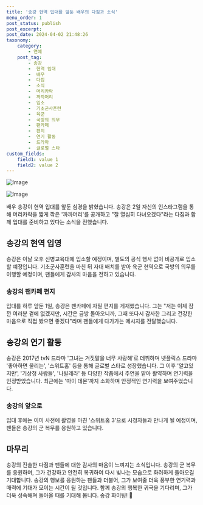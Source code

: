 ```yaml
---
title: '송강 현역 입대를 앞둔 배우의 다짐과 소식'
menu_order: 1
post_status: publish
post_excerpt: 
post_date: 2024-04-02 21:48:26
taxonomy:
    category:
        - 연예
    post_tag:
        - 송강
        -  현역 입대
        -  배우
        -  다짐
        -  소식
        -  머리카락
        -  까까머리
        -  입소
        -  기초군사훈련
        -  육군
        -  국방의 의무
        -  팬카페
        -  편지
        -  연기 활동
        -  드라마
        -  글로벌 스타
custom_fields:
    field1: value 1
    field2: value 2
---
```


![Image](https://ssl.pstatic.net/mimgnews/image/477/2024/04/02/0000482216_001_20240402130404676.jpg?type=w540)

![Image](https://mimgnews.pstatic.net/image/477/2024/04/02/0000482216_002_20240402130404708.jpg?type=w540)

배우 송강이 현역 입대를 앞둔 심경을 밝혔습니다. 송강은 2일 자신의 인스타그램을 통해 머리카락을 짧게 깎은 '까까머리'를 공개하고 "잘 열심히 다녀오겠다"라는 다짐과 함께 입대를 준비하고 있다는 소식을 전했습니다.
## 송강의 현역 입영
송강은 이날 오후 신병교육대에 입소할 예정이며, 별도의 공식 행사 없이 비공개로 입소할 예정입니다. 기초군사훈련을 마친 뒤 자대 배치를 받아 육군 현역으로 국방의 의무를 이행할 예정이며, 팬들에게 감사의 마음을 전하고 있습니다.
### 송강의 팬카페 편지
입대를 하루 앞둔 1일, 송강은 팬카페에 자필 편지를 게재했습니다. 그는 "저는 이제 잠깐 여러분 곁에 없겠지만, 시간은 금방 돌아오니까, 그때 또다시 감사한 그리고 건강한 마음으로 직접 봤으면 좋겠다"라며 팬들에게 다가가는 메시지를 전달했습니다.
## 송강의 연기 활동
송강은 2017년 tvN 드라마 '그녀는 거짓말을 너무 사랑해'로 데뷔하며 넷플릭스 드라마 '좋아하면 울리는', '스위트홈' 등을 통해 글로벌 스타로 성장했습니다. 그 이후 '알고있지만', '기상청 사람들', '나빌레라' 등 다양한 작품에서 주연을 맡아 활약하며 연기력을 인정받았습니다. 최근에는 '마이 데몬'까지 소화하며 안정적인 연기력을 보여주었습니다.
### 송강의 앞으로
입대 후에는 이미 사전에 촬영을 마친 '스위트홈 3'으로 시청자들과 만나게 될 예정이며, 팬들은 송강의 군 복무를 응원하고 있습니다.
## 마무리
송강의 진솔한 다짐과 팬들에 대한 감사의 마음이 느껴지는 소식입니다. 송강의 군 복무를 응원하며, 그가 건강하고 안전히 복귀하여 다시 빛나는 모습으로 화려하게 돌아오길 기대합니다. 송강의 행보를 응원하는 팬들과 더불어, 그가 보여줄 더욱 풍부한 연기력과 매력에 기대가 모이는 시간이 될 것입니다. 함께 송강의 행복한 귀국을 기다리며, 그가 더욱 성숙해져 돌아올 때를 기대해 봅니다. 송강 화이팅! 🌟
